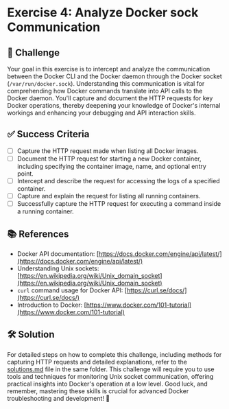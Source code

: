 # Exercise 4: Analyze Docker sock Communication

## 🎯 Challenge

Your goal in this exercise is to intercept and analyze the communication between the Docker CLI and the Docker daemon through the Docker socket (`/var/run/docker.sock`). Understanding this communication is vital for comprehending how Docker commands translate into API calls to the Docker daemon. You'll capture and document the HTTP requests for key Docker operations, thereby deepening your knowledge of Docker's internal workings and enhancing your debugging and API interaction skills.

## ✅ Success Criteria

- [ ] Capture the HTTP request made when listing all Docker images.
- [ ] Document the HTTP request for starting a new Docker container, including specifying the container image, name, and optional entry point.
- [ ] Intercept and describe the request for accessing the logs of a specified container.
- [ ] Capture and explain the request for listing all running containers.
- [ ] Successfully capture the HTTP request for executing a command inside a running container.

## 📚 References

- Docker API documentation: [https://docs.docker.com/engine/api/latest/](https://docs.docker.com/engine/api/latest/)
- Understanding Unix sockets: [https://en.wikipedia.org/wiki/Unix_domain_socket](https://en.wikipedia.org/wiki/Unix_domain_socket)
- `curl` command usage for Docker API: [https://curl.se/docs/](https://curl.se/docs/)
- Introduction to Docker: [https://www.docker.com/101-tutorial](https://www.docker.com/101-tutorial)

## 🛠 Solution

For detailed steps on how to complete this challenge, including methods for capturing HTTP requests and detailed explanations, refer to the [solutions.md](./solutions/README.md) file in the same folder. This challenge will require you to use tools and techniques for monitoring Unix socket communication, offering practical insights into Docker's operation at a low level. Good luck, and remember, mastering these skills is crucial for advanced Docker troubleshooting and development! 🚀
